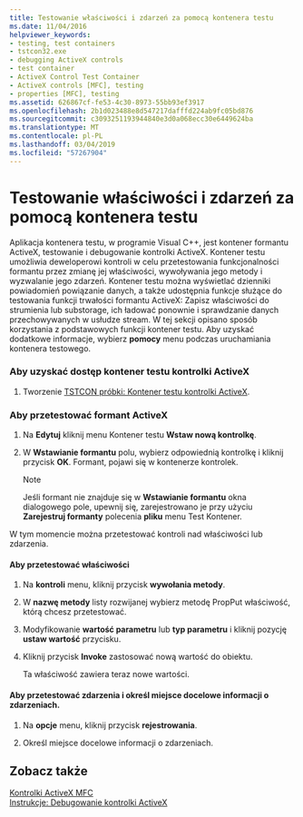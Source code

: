 ```yaml
---
title: Testowanie właściwości i zdarzeń za pomocą kontenera testu
ms.date: 11/04/2016
helpviewer_keywords:
- testing, test containers
- tstcon32.exe
- debugging ActiveX controls
- test container
- ActiveX Control Test Container
- ActiveX controls [MFC], testing
- properties [MFC], testing
ms.assetid: 626867cf-fe53-4c30-8973-55bb93ef3917
ms.openlocfilehash: 2b1d023488e8d547217dafffd224ab9fc05bd876
ms.sourcegitcommit: c3093251193944840e3d0a068ecc30e6449624ba
ms.translationtype: MT
ms.contentlocale: pl-PL
ms.lasthandoff: 03/04/2019
ms.locfileid: "57267904"
---
```

# <a name="testing-properties-and-events-with-test-container"></a>Testowanie właściwości i zdarzeń za pomocą kontenera testu

Aplikacja kontenera testu, w programie Visual C++, jest kontener formantu ActiveX, testowanie i debugowanie kontrolki ActiveX. Kontener testu umożliwia deweloperowi kontroli w celu przetestowania funkcjonalności formantu przez zmianę jej właściwości, wywoływania jego metody i wyzwalanie jego zdarzeń. Kontener testu można wyświetlać dzienniki powiadomień powiązanie danych, a także udostępnia funkcje służące do testowania funkcji trwałości formantu ActiveX: Zapisz właściwości do strumienia lub substorage, ich ładować ponownie i sprawdzanie danych przechowywanych w usłudze stream. W tej sekcji opisano sposób korzystania z podstawowych funkcji kontener testu. Aby uzyskać dodatkowe informacje, wybierz **pomocy** menu podczas uruchamiania kontenera testowego.

### <a name="to-access-the-activex-control-test-container"></a>Aby uzyskać dostęp kontener testu kontrolki ActiveX

1. Tworzenie [TSTCON próbki: Kontener testu kontrolki ActiveX](../visual-cpp-samples.md).

### <a name="to-test-your-activex-control"></a>Aby przetestować formant ActiveX

1. Na **Edytuj** kliknij menu Kontener testu **Wstaw nową kontrolkę**.

1. W **Wstawianie formantu** polu, wybierz odpowiednią kontrolkę i kliknij przycisk **OK**. Formant, pojawi się w kontenerze kontrolek.

    > [!NOTE]
    >  Jeśli formant nie znajduje się w **Wstawianie formantu** okna dialogowego pole, upewnij się, zarejestrowano je przy użyciu **Zarejestruj formanty** polecenia **pliku** menu Test Kontener.

W tym momencie można przetestować kontroli nad właściwości lub zdarzenia.

#### <a name="to-test-properties"></a>Aby przetestować właściwości

1. Na **kontroli** menu, kliknij przycisk **wywołania metody**.

1. W **nazwę metody** listy rozwijanej wybierz metodę PropPut właściwość, którą chcesz przetestować.

1. Modyfikowanie **wartość parametru** lub **typ parametru** i kliknij pozycję **ustaw wartość** przycisku.

1. Kliknij przycisk **Invoke** zastosować nową wartość do obiektu.

   Ta właściwość zawiera teraz nowe wartości.

#### <a name="to-test-events-and-specify-the-destination-of-event-information"></a>Aby przetestować zdarzenia i określ miejsce docelowe informacji o zdarzeniach.

1. Na **opcje** menu, kliknij przycisk **rejestrowania**.

1. Określ miejsce docelowe informacji o zdarzeniach.

## <a name="see-also"></a>Zobacz także

[Kontrolki ActiveX MFC](../mfc/mfc-activex-controls.md)<br/>
[Instrukcje: Debugowanie kontrolki ActiveX](/visualstudio/debugger/how-to-debug-an-activex-control)
